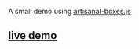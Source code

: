 A small demo using [artisanal-boxes.js](https://github.com/thoppe/artisanal-boxes.js)

## [live demo](https://github.com/thoppe/flower-boxes.js)
